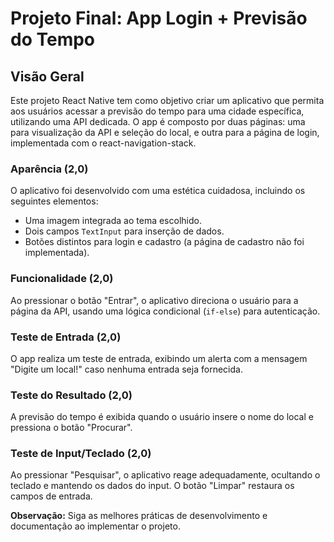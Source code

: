 # Projeto Final: App Login + Previsão do Tempo

## Visão Geral

Este projeto React Native tem como objetivo criar um aplicativo que permita aos usuários acessar a previsão do tempo para uma cidade específica, utilizando uma API dedicada. O app é composto por duas páginas: uma para visualização da API e seleção do local, e outra para a página de login, implementada com o react-navigation-stack.

### Aparência (2,0)

O aplicativo foi desenvolvido com uma estética cuidadosa, incluindo os seguintes elementos:

- Uma imagem integrada ao tema escolhido.
- Dois campos `TextInput` para inserção de dados.
- Botões distintos para login e cadastro (a página de cadastro não foi implementada).

### Funcionalidade (2,0)

Ao pressionar o botão "Entrar", o aplicativo direciona o usuário para a página da API, usando uma lógica condicional (`if-else`) para autenticação.

### Teste de Entrada (2,0)

O app realiza um teste de entrada, exibindo um alerta com a mensagem "Digite um local!" caso nenhuma entrada seja fornecida.

### Teste do Resultado (2,0)

A previsão do tempo é exibida quando o usuário insere o nome do local e pressiona o botão "Procurar".

### Teste de Input/Teclado (2,0)

Ao pressionar "Pesquisar", o aplicativo reage adequadamente, ocultando o teclado e mantendo os dados do input. O botão "Limpar" restaura os campos de entrada.

**Observação:** Siga as melhores práticas de desenvolvimento e documentação ao implementar o projeto.

